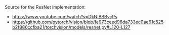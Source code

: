 Source for the ResNet implementation:  
* https://www.youtube.com/watch?v=DkNIBBBvcPs  
* https://github.com/pytorch/vision/blob/fe973ceed96da733ec0ae61c525b2f886ccfba21/torchvision/models/resnet.py#L120-L127
